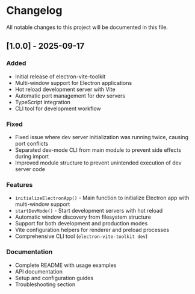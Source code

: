 # Changelog

All notable changes to this project will be documented in this file.

## [1.0.0] - 2025-09-17

### Added

- Initial release of electron-vite-toolkit
- Multi-window support for Electron applications
- Hot reload development server with Vite
- Automatic port management for dev servers
- TypeScript integration
- CLI tool for development workflow

### Fixed

- Fixed issue where dev server initialization was running twice, causing port conflicts
- Separated dev-mode CLI from main module to prevent side effects during import
- Improved module structure to prevent unintended execution of dev server code

### Features

- `initializeElectronApp()` - Main function to initialize Electron app with multi-window support
- `startDevMode()` - Start development servers with hot reload
- Automatic window discovery from filesystem structure
- Support for both development and production modes
- Vite configuration helpers for renderer and preload processes
- Comprehensive CLI tool (`electron-vite-toolkit dev`)

### Documentation

- Complete README with usage examples
- API documentation
- Setup and configuration guides
- Troubleshooting section
